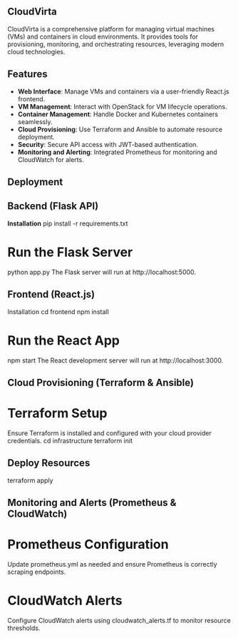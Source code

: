 ## CloudVirta
CloudVirta is a comprehensive platform for managing virtual machines (VMs) and containers in cloud environments. It provides tools for provisioning, monitoring, and orchestrating resources, leveraging modern cloud technologies.

## Features

- **Web Interface**: Manage VMs and containers via a user-friendly React.js frontend.
- **VM Management**: Interact with OpenStack for VM lifecycle operations.
- **Container Management**: Handle Docker and Kubernetes containers seamlessly.
- **Cloud Provisioning**: Use Terraform and Ansible to automate resource deployment.
- **Security**: Secure API access with JWT-based authentication.
- **Monitoring and Alerting**: Integrated Prometheus for monitoring and CloudWatch for alerts.

## Deployment

## Backend (Flask API)
**Installation**
pip install -r requirements.txt

# Run the Flask Server
python app.py
The Flask server will run at http://localhost:5000.

## Frontend (React.js)
Installation
cd frontend
npm install

# Run the React App
npm start
The React development server will run at http://localhost:3000.

## Cloud Provisioning (Terraform & Ansible)
# Terraform Setup
Ensure Terraform is installed and configured with your cloud provider credentials.
cd infrastructure
terraform init

## Deploy Resources
terraform apply

## Monitoring and Alerts (Prometheus & CloudWatch)
# Prometheus Configuration
Update prometheus.yml as needed and ensure Prometheus is correctly scraping endpoints.

# CloudWatch Alerts
Configure CloudWatch alerts using cloudwatch_alerts.tf to monitor resource thresholds.

